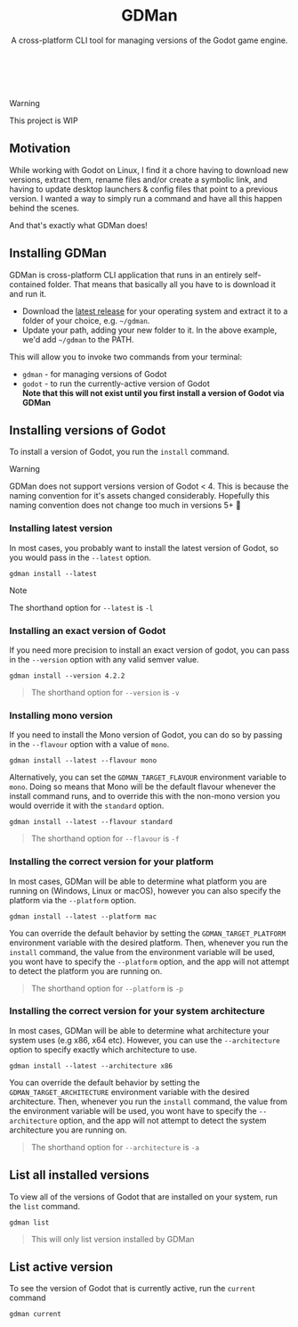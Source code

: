 <h1 align="center">
    GDMan
</h1>

<p align="center">
    A cross-platform CLI tool for managing versions of the Godot game engine.
</p>
<br/>
<br/>
<br/>
<br/>

> [!WARNING]
> This project is WIP

## Motivation

While working with Godot on Linux, I find it a chore having to download new versions,
extract them, rename files and/or create a symbolic link, and having to update
desktop launchers & config files that point to a previous version.
I wanted a way to simply run a command and have all this happen behind the scenes.

And that's exactly what GDMan does!

## Installing GDMan

GDMan is cross-platform CLI application that runs in an entirely self-contained folder.
That means that basically all you have to is download it and run it.

- Download the [latest release](https://github.com/devklick/GDMan/releases/latest)
  for your operating system and extract it to a folder of your choice, e.g. `~/gdman`.
- Update your path, adding your new folder to it. In the above example, we'd add `~/gdman` to the PATH.

This will allow you to invoke two commands from your terminal:

- `gdman` - for managing versions of Godot
- `godot` - to run the currently-active version of Godot
  <br/>
  **Note that this will not exist until you first install a version of Godot via GDMan**

## Installing versions of Godot

To install a version of Godot, you run the `install` command.

> [!WARNING]
> GDMan does not support versions version of Godot < 4.
> This is because the naming convention for it's assets changed considerably.
> Hopefully this naming convention does not change too much in versions 5+ 🤞

### Installing latest version

In most cases, you probably want to install the latest version of Godot, so you
would pass in the `--latest` option.

```
gdman install --latest
```

> [!NOTE]
> The shorthand option for `--latest` is `-l`

### Installing an exact version of Godot

If you need more precision to install an exact version of godot, you can pass
in the `--version` option with any valid semver value.

```
gdman install --version 4.2.2
```

> The shorthand option for `--version` is `-v`

### Installing mono version

If you need to install the Mono version of Godot, you can do so by passing in
the `--flavour` option with a value of `mono`.

```
gdman install --latest --flavour mono
```

Alternatively, you can set the `GDMAN_TARGET_FLAVOUR` environment variable to `mono`.
Doing so means that Mono will be the default flavour whenever the install command runs,
and to override this with the non-mono version you would override it with the `standard` option.

```
gdman install --latest --flavour standard
```

> The shorthand option for `--flavour` is `-f`

### Installing the correct version for your platform

In most cases, GDMan will be able to determine what platform you are running on
(Windows, Linux or macOS), however you can also specify the platform via the
`--platform` option.

```
gdman install --latest --platform mac
```

You can override the default behavior by setting the `GDMAN_TARGET_PLATFORM` environment variable
with the desired platform. Then, whenever you run the `install` command, the value from the
environment variable will be used, you wont have to specify the `--platform` option, and
the app will not attempt to detect the platform you are running on.

> The shorthand option for `--platform` is `-p`

### Installing the correct version for your system architecture

In most cases, GDMan will be able to determine what architecture your system uses (e.g x86, x64 etc).
However, you can use the `--architecture` option to specify exactly which architecture to use.

```
gdman install --latest --architecture x86
```

You can override the default behavior by setting the `GDMAN_TARGET_ARCHITECTURE` environment variable
with the desired architecture. Then, whenever you run the `install` command, the value from the
environment variable will be used, you wont have to specify the `--architecture` option, and
the app will not attempt to detect the system architecture you are running on.

> The shorthand option for `--architecture` is `-a`

## List all installed versions

To view all of the versions of Godot that are installed on your system, run the `list` command.

```
gdman list
```

> This will only list version installed by GDMan

## List active version

To see the version of Godot that is currently active, run the `current` command

```
gdman current
```
